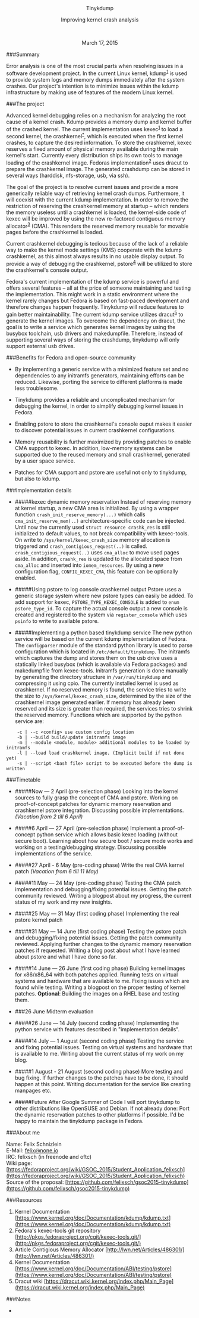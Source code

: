 <br/>
<br/>
<p align="center">Tinykdump</p>
<p align="center">Improving kernel crash analysis</p>

<br/>
<p align="center">March 17, 2015</p>

###Summary

Error analysis is one of the most crucial parts when resolving issues in a software development project. In the current
Linux kernel, kdump<sup>[1](#kdump)</sup> is used to provide system logs and memory dumps immediately after the system 
crashes. Our project's intention is to minimize issues within the kdump infrastructure by making use of features of the 
modern Linux kernel.

###The project

Advanced kernel debugging relies on a mechanism for analyzing the root cause of a kernel crash. Kdump provides a memory
dump and kernel buffer of the crashed kernel. The current implementation uses kexec<sup>[1](#kdump)</sup> to load a 
second kernel, the crashkernel<sup>[*](#crashkernel)</sup>, which is executed when the first kernel crashes, to capture the desired information. To
store the crashkernel, kexec reserves a fixed amount of physical memory available during the main kernel's start. 
Currently every distribution ships its own tools to manage loading of the crashkernel image. Fedoras implementation<sup>[2](#kexec-tools)</sup>
uses dracut to prepare the crashkernel image. 
The generated crashdump can be stored in several ways (harddisk, nfs-storage, usb, via ssh).

The goal of the project is to resolve current issues and provide a more generically reliable way of retrieving kernel
crash dumps. Furthermore, it will coexist with the current kdump implementation. In order to remove the restriction of
reserving the crashkernel memory at startup – which renders the memory useless until a crashkernel is loaded, the 
kernel-side code of kexec will be improved by using the new re-factored contiguous memory allocator<sup>[3](#cma)</sup> (CMA).
This renders the reserved memory reusable for movable pages before the crashkernel is loaded.

Current crashkernel debugging is tedious because of the lack of a reliable way to make the kernel mode settings (KMS)
cooperate with the kdump crashkernel, as this almost always results in no usable display output. To provide a way of 
debugging the crashkernel, pstore<sup>[4](#pstore)</sup> will be utilized to store the crashkernel's console output.

Fedora's current implementation of the kdump service is powerful and offers several features – all at the price
of someone maintaining and testing the implementation. This might work in a static environment where the kernel
rarely changes but Fedora is based on fast-paced development and therefore changes happen frequently. Tinykdump will 
reduce features to gain better maintainability. The current kdump service utilizes dracut<sup>[5](#dracut)</sup> to
generate the kernel images. To overcome the dependency on dracut, the goal is to write a service which generates kernel
images by using the busybox toolchain, usb drivers and makedumpfile. Therefore, instead of supporting several ways of 
storing the crashdump, tinykdump will only support external usb drives.

###Benefits for Fedora and open-source community

   * By implementing a generic service with a minimized feature set and no dependencies to any initramfs generators,
     maintaining efforts can be reduced. Likewise, porting the service to different platforms is made less troublesome.

   * Tinykdump provides a reliable and uncomplicated mechanism for debugging the kernel, in order to 
     simplify debugging kernel issues in Fedora.
   
   * Enabling pstore to store the crashkernel's console ouput makes it easier to discover potential issues in current
     crashkernel configurations.

   * Memory reusability is further maximized by providing patches to enable CMA support to kexec. In addition, 
     low-memory systems can be supported due to the reused memory and small crashkernel, generated by a user space service. 

   * Patches for CMA support and pstore are useful not only to tinykdump, but also to kdump.
   

###Implementation details

* #####kexec dynamic memory reservation
  Instead of reserving memory at kernel startup, a new CMA area is initialized. By using a wrapper function 
  `crash_init_reserve_memory(...)` which calls `cma_init_reserve_mem(..)` architecture-specific code can be injected.
  Until now the currently used `struct resource crashk_res` is still initialized to default values, to not break 
  compatibility with kexec-tools. On write to `/sys/kernel/kexec_crash_size` memory allocation is triggered and 
  `crash_contigious_request(..)` is called. `crash_contigious_request(..)` uses `cma_alloc` to move used pages aside.
  In addition, `crashk_res` is updated to the allocated space from `cma_alloc` and inserted into `iomem_resources`. By 
  using a new configuration flag, `CONFIG_KEXEC_CMA`, this feature can be optionally enabled.


* #####Using pstore to log console crashkernel output
  Pstore uses a generic storage system where new pstore types can easily be added. To add support for kexec, 
  `PSTORE_TYPE_KEXEC_CONSOLE` is added to `enum pstore_type_id`. To capture the actual console output a new console is
  created and registered to the system via `register_console` which uses `psinfo` to write to available pstore.

* #####Implementing a python based tinykdump service
  The new python service will be based on the current kdump implementation of Fedora. The `configparser` module of the
  standard python library is used to parse configuration which is located in `/etc/default/tinykdump`. The initramfs 
  which captures the dump and stores them on the usb drive uses a statically linked busybox (which is available via 
  Fedora packages) and makedumpfile from kexec-tools. Initramfs generation is done manually by generating the directory
  structure in `/var/run/tinykdump` and compressing it using cpio. The currently installed kernel is used as crashkernel.
  If no reserved memory is found, the service tries to write the size to `/sys/kernel/kexec_crash_size`, determined by the size of the crashkernel image
  generated earlier. If memory has already been reserved and its size is greater than
  required, the services tries to shrink the reserved memory. Functions which are supported by the python service are:

```
    -c | --c <config> use custom config location
    -b | --build build/update initramfs image
    -m | --module <module, module> additional modules to be loaded by initramfs
    -l | --load load crashkernel image. (Implicit build if not done yet)
    -s | --script <bash file> script to be executed before the dump is written
```


###Timetable

* #####Now — 2 April (pre-selection phase)
  Looking into the kernel sources to fully grasp the concept of CMA and pstore. Working on proof-of-concept patches for
  dynamic memory reservation and crashkernel pstore integration. Discussing possible implementations. 
  _(Vacation from 2 till 6 April)_

* #####6 April — 27 April (pre-selection phase)
  Implement a proof-of-concept python service which allows basic kexec loading (without secure boot). Learning about how
  secure boot / secure mode works and working on a testing/debugging strategy. Discussing possible implementations of
  the service.


* #####27 April - 6 May (pre-coding phase)
  Write the real CMA kernel patch _(Vacation from 6 till 11 May)_

* #####11 May — 24 May (pre-coding phase)
  Testing the CMA patch implementation and debugging/fixing potential issues. Getting the patch community reviewed. 
  Writing a blogpost about my progress, the current status of my work and my new insights.

* #####25 May — 31 May (first coding phase)
  Implementing the real pstore kernel patch

* #####31 May — 14 June (first coding phase)
  Testing the pstore patch and debugging/fixing potential issues. Getting the patch community reviewed. Applying further
  changes to the dynamic memory reservation patches if requested. Writing a blog post about what I have learned about 
  pstore and what I have done so far.

* #####14 June — 26 June (first coding phase)
  Building kernel images for x86/x86\_64 with both patches applied. Running tests on virtual systems and hardware that
  are available to me. Fixing issues which are found while testing. Writing a blogpost on the proper testing of kernel 
  patches. __Optional__: Building the images on a RHEL base and testing them.

* ###26 June Midterm evaluation

* #####26 June — 14 July (second coding phase)
  Implementing the python service with features described in "implementation details".

* #####14 July — 1 August (second coding phase)
  Testing the service and fixing potential issues. Testing on virtual systems and hardware that is available to me.
  Writing about the current status of my work on my blog.

* #####1 August - 21 August (second coding phase)
  More testing and bug fixing. If further changes to the patches have to be done, it should happen at this point.
  Writing documentation for the service like creating manpages etc.

* #####Future
  After Google Summer of Code I will port tinykdump to other distributions like OpenSUSE and Debian. If not already
  done: Port the dynamic reservation patches to other platforms if possible. I'd be happy to maintain the tinykdump 
  package in Fedora. 


###About me

Name: Felix Schnizlein<br/>
E-Mail: felix@none.io<br/>
IRC: felixsch (in freenode and oftc)<br/>
Wiki page: [https://fedoraproject.org/wiki/GSOC_2015/Student_Application_felixsch](https://fedoraproject.org/wiki/GSOC_2015/Student_Application_felixsch)<br/>
Source of the proposal: [https://github.com/felixsch/gsoc2015-tinykdump](https://github.com/felixsch/gsoc2015-tinykdump)


###Resources

1. <span id="kdump">Kernel Documentation [https://www.kernel.org/doc/Documentation/kdump/kdump.txt](https://www.kernel.org/doc/Documentation/kdump/kdump.txt)</span>
2. <span id="kexec-tools">Fedora's kexec-tools git repository [http://pkgs.fedoraproject.org/cgit/kexec-tools.git/](http://pkgs.fedoraproject.org/cgit/kexec-tools.git/)</span>
3. <span id="cma">Article Contigious Memory Allocator [http://lwn.net/Articles/486301/](http://lwn.net/Articles/486301/)</span>
4. <span id="pstore">Kernel Documentation [https://www.kernel.org/doc/Documentation/ABI/testing/pstore](https://www.kernel.org/doc/Documentation/ABI/testing/pstore)</span>
5. <span id="dracut">Dracut wiki [https://dracut.wiki.kernel.org/index.php/Main_Page](https://dracut.wiki.kernel.org/index.php/Main_Page)</span>


###Notes

*
